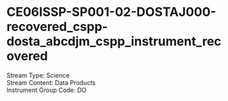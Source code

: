 # CE06ISSP-SP001-02-DOSTAJ000-recovered_cspp-dosta_abcdjm_cspp_instrument_recovered

Stream Type: Science<br>
Stream Content: Data Products<br>
Instrument Group Code: DO<br>
